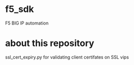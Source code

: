 # f5_sdk
F5 BIG IP automation

# about this repository

ssl_cert_expiry.py for  validating  client certifates on SSL vips 
